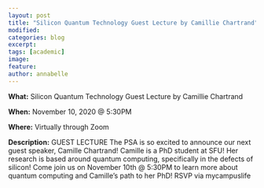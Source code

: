 ```yaml
---
layout: post
title: "Silicon Quantum Technology Guest Lecture by Camillie Chartrand"
modified:
categories: blog
excerpt: 
tags: [academic]
image:
feature:  
author: annabelle
---
```

<b>What:</b> Silicon Quantum Technology Guest Lecture by Camillie Chartrand

<b>When:</b> November 10, 2020 @ 5:30PM

<b>Where:</b> Virtually through Zoom

<b>Description:</b> GUEST LECTURE The PSA is so excited to announce our next guest speaker, Camille Chartrand! Camille is a PhD student at SFU! Her research is based around quantum computing, specifically in the defects of silicon! Come join us on November 10th @ 5:30PM to learn more about quantum computing and Camille’s path to her PhD! RSVP via mycampuslife